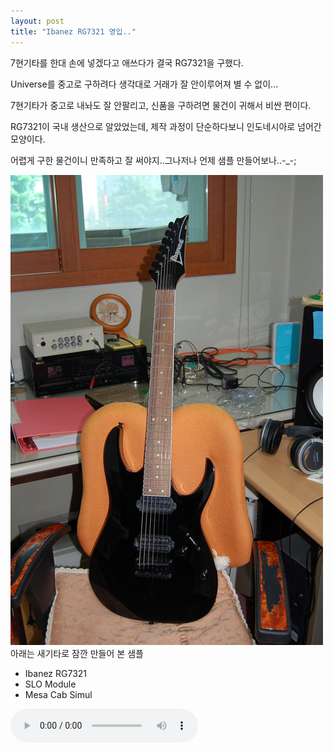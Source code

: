 ```yaml
---
layout: post
title: "Ibanez RG7321 영입.."
---
```


7현기타를 한대 손에 넣겠다고 애쓰다가 결국 RG7321을 구했다.

Universe를 중고로 구하려다 생각대로 거래가 잘 안이루어져 별 수 없이...

7현기타가 중고로 내놔도 잘 안팔리고, 신품을 구하려면 물건이 귀해서 비싼 편이다.

RG7321이 국내 생산으로 알았었는데, 제작 과정이 단순하다보니 인도네시아로 넘어간 모양이다.

어렵게 구한 물건이니 만족하고 잘 써야지..그나저나 언제 샘플 만들어보나..-_-;

![image](/assets/images/bc28953e94696660d6bea32c4523ac79.jpg)
아래는 새기타로 잠깐 만들어 본 샘플

- Ibanez RG7321
- SLO Module
- Mesa Cab Simul

<audio src="/assets/images/b092fc9f377ecd4ba33f6ec70973e78e.mp3" controls preload></audio>




